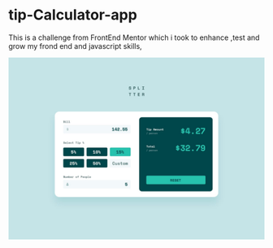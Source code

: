 # tip-Calculator-app

This is a challenge from FrontEnd Mentor which i took to enhance ,test and grow my frond end and javascript skills,

![alt design](https://github.com/0Kwanele0/tip-Calculator-app/blob/main/design/desktop.jpg)
